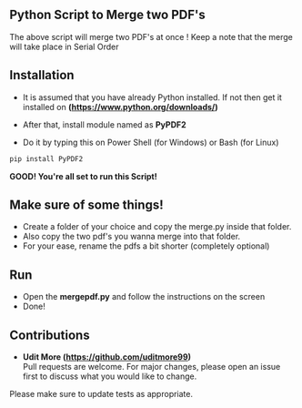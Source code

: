 ## Python Script to Merge two PDF's ##

The above script will merge two PDF's at once !
Keep a note that the merge will take place in Serial Order

## Installation

* It is assumed that you have already Python installed.
If not then get it installed on **(https://www.python.org/downloads/)**

* After that, install module named as **PyPDF2**

* Do it by typing this on Power Shell (for Windows) or Bash (for Linux)

```bash
pip install PyPDF2
```

**GOOD! You're all set to run this Script!**

## Make sure of some things!

* Create a folder of your choice and copy the merge.py inside that folder.
* Also copy the two pdf's you wanna merge into that folder.
* For your ease, rename the pdfs a bit shorter (completely optional) 

## Run
* Open the **mergepdf.py** and follow the instructions on the screen
* Done!


## Contributions
- **Udit More (https://github.com/uditmore99)**             
Pull requests are welcome. For major changes, please open an issue first to discuss what you would like to change.

Please make sure to update tests as appropriate.

